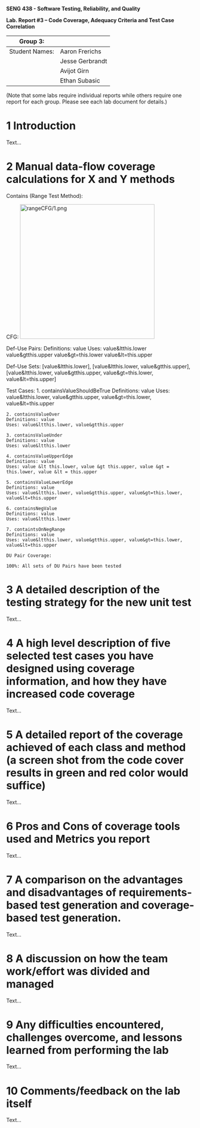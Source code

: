 **SENG 438 - Software Testing, Reliability, and Quality**

**Lab. Report #3 – Code Coverage, Adequacy Criteria and Test Case Correlation**

| Group 3:      |     |
| -------------- | --- |
| Student Names: |   Aaron Frerichs  |
|                |   Jesse Gerbrandt  |
|                |   Avijot Girn  |
|                |   Ethan Subasic  |

(Note that some labs require individual reports while others require one report
for each group. Please see each lab document for details.)

# 1 Introduction

Text…

# 2 Manual data-flow coverage calculations for X and Y methods

Contains (Range Test Method):

CFG:
<img src="rangeCFG/1.png" alt="rangeCFG/1.png" width="360"/>

Def-Use Pairs:
Definitions: value
Uses:
value&ltthis.lower
value&gtthis.upper
value&gt=this.lower
value&lt=this.upper

Def-Use Sets:
[value&ltthis.lower], [value&ltthis.lower, value&gtthis.upper], [value&ltthis.lower, value&gtthis.upper, value&gt=this.lower, value&lt=this.upper]

Test Cases:
    1. containsValueShouldBeTrue
    Definitions: value
    Uses: value&ltthis.lower, value&gtthis.upper, value&gt=this.lower, value&lt=this.upper
    
    2. containsValueOver
    Definitions: value
    Uses: value&ltthis.lower, value&gtthis.upper

    3. containsValueUnder
    Definitions: value
    Uses: value&ltthis.lower

    4. containsValueUpperEdge
    Definitions: value
    Uses: value &lt this.lower, value &gt this.upper, value &gt = this.lower, value &lt = this.upper

    5. containsValueLowerEdge
    Definitions: value
    Uses: value&ltthis.lower, value&gtthis.upper, value&gt=this.lower, value&lt=this.upper

    6. containsNegValue
    Definitions: value
    Uses: value&ltthis.lower

    7. containtsOnNegRange
    Definitions: value
    Uses: value&ltthis.lower, value&gtthis.upper, value&gt=this.lower, value&lt=this.upper

    DU Pair Coverage:

    100%: All sets of DU Pairs have been tested


# 3 A detailed description of the testing strategy for the new unit test

Text…

# 4 A high level description of five selected test cases you have designed using coverage information, and how they have increased code coverage

Text…

# 5 A detailed report of the coverage achieved of each class and method (a screen shot from the code cover results in green and red color would suffice)

Text…

# 6 Pros and Cons of coverage tools used and Metrics you report

Text…

# 7 A comparison on the advantages and disadvantages of requirements-based test generation and coverage-based test generation.

Text…

# 8 A discussion on how the team work/effort was divided and managed

Text…

# 9 Any difficulties encountered, challenges overcome, and lessons learned from performing the lab

Text…

# 10 Comments/feedback on the lab itself

Text…

